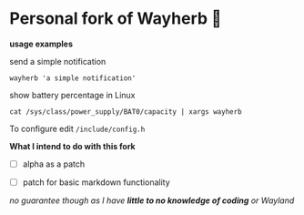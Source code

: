 # Personal fork of Wayherb :seedling:

**usage examples**

send a simple notification
```
wayherb 'a simple notification'
```

show battery percentage in Linux
```
cat /sys/class/power_supply/BAT0/capacity | xargs wayherb
```

To configure edit `/include/config.h`

**What I intend to do with this fork**

- [ ] alpha as a patch

- [ ] patch for basic markdown functionality

*no guarantee though as I have **little to no knowledge of coding** or Wayland*
